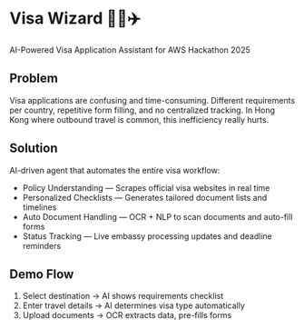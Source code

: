 # Visa Wizard 🧙‍♂️✈️
AI-Powered Visa Application Assistant for AWS Hackathon 2025

## Problem
Visa applications are confusing and time-consuming. Different requirements per country, repetitive form filling, and no centralized tracking. 
In Hong Kong where outbound travel is common, this inefficiency really hurts.

## Solution
AI-driven agent that automates the entire visa workflow:
- Policy Understanding — Scrapes official visa websites in real time
- Personalized Checklists — Generates tailored document lists and timelines
- Auto Document Handling — OCR + NLP to scan documents and auto-fill forms
- Status Tracking — Live embassy processing updates and deadline reminders

## Demo Flow
1. Select destination → AI shows requirements checklist
2. Enter travel details → AI determines visa type automatically
3. Upload documents → OCR extracts data, pre-fills forms
